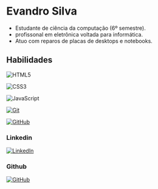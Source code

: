 # Evandro Silva

- Estudante de ciência da computação (6º semestre).
- profissonal em eletrônica voltada para informática.
- Atuo com reparos de placas de desktops e notebooks.

## Habilidades

![HTML5](https://img.shields.io/badge/HTML-000?style=for-the-badge&logo=html5&logoColor=30A3DC) 

![CSS3](https://img.shields.io/badge/CSS3-000?style=for-the-badge&logo=css3&logoColor=E94D5F)

![JavaScript](https://img.shields.io/badge/JavaScript-000?style=for-the-badge&logo=javascript&logoColor=30A3DC)

[![Git](https://img.shields.io/badge/Git-000?style=for-the-badge&logo=git&logoColor=E94D5F)](https://git-scm.com/doc)

[![GitHub](https://img.shields.io/badge/GitHub-000?style=for-the-badge&logo=github&logoColor=30A3DC)](https://docs.github.com/)

### Linkedin

[![LinkedIn](https://img.shields.io/badge/LinkedIn-0077B5?style=for-the-badge&logo=linkedin&logoColor=white)](https://www.linkedin.com/in/evandro01silva/)

### Github

[![GitHub](https://img.shields.io/badge/GitHub-100000?style=for-the-badge&logo=github&logoColor=white)](https://github.com/Evandro01Silva)